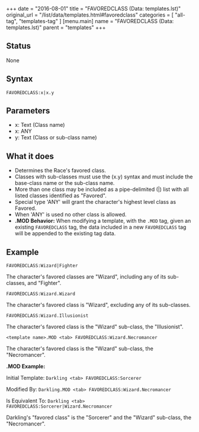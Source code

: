 +++
date = "2016-08-01"
title = "FAVOREDCLASS (Data: templates.lst)"
original_url = "/list/data/templates.html#favoredclass"
categories = [ "all-tag", "templates-tag" ]
[menu.main]
    name = "FAVOREDCLASS (Data: templates.lst)"
    parent = "templates"
+++

## Status

None

## Syntax

`FAVOREDCLASS:x|x.y`

## Parameters

-   x: Text (Class name)
-   x: ANY
-   y: Text (Class or sub-class name)



What it does
------------

-   Determines the Race's favored class.
-   Classes with sub-classes must use the (x.y) syntax and must include
    the base-class name or the sub-class name.
-   More than one class may be included as a pipe-delimited (|) list
    with all listed classes identified as "Favored".
-   Special type 'ANY' will grant the character's highest level class
    as Favored.
-   When 'ANY' is used no other class is allowed.
-   **.MOD Behavior:** When modifying a template, with the `.MOD` tag,
    given an existing `FAVOREDCLASS` tag, the data included in a new
    `FAVOREDCLASS` tag will be appended to the existing tag data.

Example
-------

`FAVOREDCLASS:Wizard|Fighter`

The character's favored classes are "Wizard", including any of its
sub-classes, and "Fighter".

`FAVOREDCLASS:Wizard.Wizard`

The character's favored class is "Wizard", excluding any of its
sub-classes.

`FAVOREDCLASS:Wizard.Illusionist`

The character's favored class is the "Wizard" sub-class, the
"Illusionist".

`<template name>.MOD <tab> FAVOREDCLASS:Wizard.Necromancer`

The character's favored class is the "Wizard" sub-class, the
"Necromancer".

**.MOD Example:**

Initial Template: `Darkling <tab> FAVOREDCLASS:Sorcerer`

Modified By: `Darkling.MOD <tab> FAVOREDCLASS:Wizard.Necromancer`

Is Equivalent To:
`Darkling <tab> FAVOREDCLASS:Sorcerer|Wizard.Necromancer`

Darkling's "favored class" is the "Sorcerer" and the "Wizard" sub-class,
the "Necromancer".

